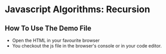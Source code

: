 # Javascript Algorithms: Recursion

## How To Use The Demo File

- Open the HTML in your favourite browser
- You checkout the js file in the browser's console or in your code editor.
